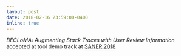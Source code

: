 ```yaml
---
layout: post
date: 2018-02-16 23:59:00-0400
inline: true
---
```


*BECLoMA: Augmenting Stack Traces with User Review Information* accepted at tool demo track at [SANER 2018](http://saner.unimol.it)
